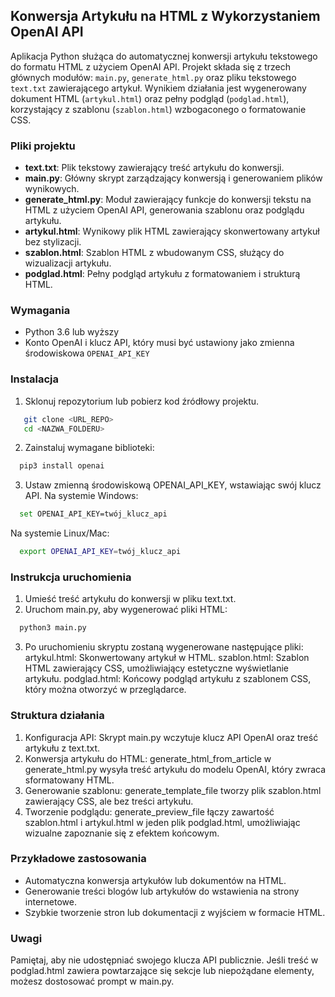 ## Konwersja Artykułu na HTML z Wykorzystaniem OpenAI API

Aplikacja Python służąca do automatycznej konwersji artykułu tekstowego do formatu HTML z użyciem OpenAI API. Projekt składa się z trzech głównych modułów: `main.py`, `generate_html.py` oraz pliku tekstowego `text.txt` zawierającego artykuł. Wynikiem działania jest wygenerowany dokument HTML (`artykul.html`) oraz pełny podgląd (`podglad.html`), korzystający z szablonu (`szablon.html`) wzbogaconego o formatowanie CSS.

### Pliki projektu

- **text.txt**: Plik tekstowy zawierający treść artykułu do konwersji.
- **main.py**: Główny skrypt zarządzający konwersją i generowaniem plików wynikowych.
- **generate_html.py**: Moduł zawierający funkcje do konwersji tekstu na HTML z użyciem OpenAI API, generowania szablonu oraz podglądu artykułu.
- **artykul.html**: Wynikowy plik HTML zawierający skonwertowany artykuł bez stylizacji.
- **szablon.html**: Szablon HTML z wbudowanym CSS, służący do wizualizacji artykułu.
- **podglad.html**: Pełny podgląd artykułu z formatowaniem i strukturą HTML.

### Wymagania

- Python 3.6 lub wyższy
- Konto OpenAI i klucz API, który musi być ustawiony jako zmienna środowiskowa `OPENAI_API_KEY`

### Instalacja

1. Sklonuj repozytorium lub pobierz kod źródłowy projektu.
   
```bash
   git clone <URL_REPO>
   cd <NAZWA_FOLDERU>
```

2. Zainstaluj wymagane biblioteki:

```bash
  pip3 install openai
```
 
3. Ustaw zmienną środowiskową OPENAI_API_KEY, wstawiając swój klucz API.
Na systemie Windows:
```bash
  set OPENAI_API_KEY=twój_klucz_api
```

Na systemie Linux/Mac:
```bash
  export OPENAI_API_KEY=twój_klucz_api
```

### Instrukcja uruchomienia

1. Umieść treść artykułu do konwersji w pliku text.txt.
2. Uruchom main.py, aby wygenerować pliki HTML:
```bash
  python3 main.py
```
3. Po uruchomieniu skryptu zostaną wygenerowane następujące pliki:
artykul.html: Skonwertowany artykuł w HTML.
szablon.html: Szablon HTML zawierający CSS, umożliwiający estetyczne wyświetlanie artykułu.
podglad.html: Końcowy podgląd artykułu z szablonem CSS, który można otworzyć w przeglądarce.

### Struktura działania

1. Konfiguracja API: Skrypt main.py wczytuje klucz API OpenAI oraz treść artykułu z text.txt.
2. Konwersja artykułu do HTML: generate_html_from_article w generate_html.py wysyła treść artykułu do modelu OpenAI, który zwraca sformatowany HTML.
3. Generowanie szablonu: generate_template_file tworzy plik szablon.html zawierający CSS, ale bez treści artykułu.
4. Tworzenie podglądu: generate_preview_file łączy zawartość szablon.html i artykul.html w jeden plik podglad.html, umożliwiając wizualne zapoznanie się z efektem końcowym.

### Przykładowe zastosowania

- Automatyczna konwersja artykułów lub dokumentów na HTML.
- Generowanie treści blogów lub artykułów do wstawienia na strony internetowe.
- Szybkie tworzenie stron lub dokumentacji z wyjściem w formacie HTML.

### Uwagi

Pamiętaj, aby nie udostępniać swojego klucza API publicznie.
Jeśli treść w podglad.html zawiera powtarzające się sekcje lub niepożądane elementy, możesz dostosować prompt w main.py.
